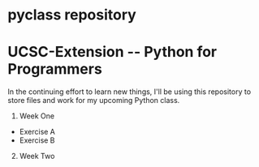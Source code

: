# pyclass repository
# UCSC-Extension -- Python for Programmers
In the continuing effort to learn new things, I'll be
using this repository to store files and work for 
my upcoming Python class.

1. Week One
* Exercise A
* Exercise B
2. Week Two
